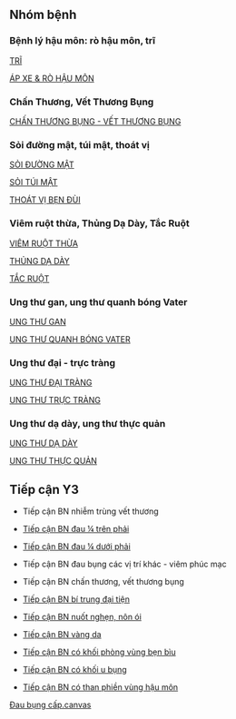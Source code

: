 ## Nhóm bệnh  
### Bệnh lý hậu môn: rò hậu môn, trĩ  
[TRĨ](./W1-Tr%C4%A9,%20%C3%A1p%20xe%20HM,%20r%C3%B2%20HM/TR%C4%A8.md)  
[ÁP XE & RÒ HẬU MÔN](./W1-Tr%C4%A9,%20%C3%A1p%20xe%20HM,%20r%C3%B2%20HM/%C3%81P%20XE%20&%20R%C3%92%20H%E1%BA%ACU%20M%C3%94N.md)  
### Chấn Thương, Vết Thương Bụng  
[CHẤN THƯƠNG BỤNG - VẾT THƯƠNG BỤNG](./W2-Ch%E1%BA%A5n%20th%C6%B0%C6%A1ng%20b%E1%BB%A5ng,%20v%E1%BA%BFt%20th%C6%B0%C6%A1ng%20b%E1%BB%A5ng/CH%E1%BA%A4N%20TH%C6%AF%C6%A0NG%20B%E1%BB%A4NG%20-%20V%E1%BA%BET%20TH%C6%AF%C6%A0NG%20B%E1%BB%A4NG.md)  
### Sỏi đường mật, túi mật, thoát vị  
[SỎI ĐƯỜNG MẬT](./W3-S%E1%BB%8Fi%20%C4%91%C6%B0%E1%BB%9Dng%20m%E1%BA%ADt,%20t%C3%BAi%20m%E1%BA%ADt,%20tho%C3%A1t%20v%E1%BB%8B/S%E1%BB%8EI%20%C4%90%C6%AF%E1%BB%9CNG%20M%E1%BA%ACT.md)  
[SỎI TÚI MẬT](./W3-S%E1%BB%8Fi%20%C4%91%C6%B0%E1%BB%9Dng%20m%E1%BA%ADt,%20t%C3%BAi%20m%E1%BA%ADt,%20tho%C3%A1t%20v%E1%BB%8B/S%E1%BB%8EI%20T%C3%9AI%20M%E1%BA%ACT.md)  
[THOÁT VỊ BẸN ĐÙI](./W3-S%E1%BB%8Fi%20%C4%91%C6%B0%E1%BB%9Dng%20m%E1%BA%ADt,%20t%C3%BAi%20m%E1%BA%ADt,%20tho%C3%A1t%20v%E1%BB%8B/THO%C3%81T%20V%E1%BB%8A%20B%E1%BA%B8N%20%C4%90%C3%99I.md)  
### Viêm ruột thừa, Thủng Dạ Dày, Tắc Ruột  
[VIÊM RUỘT THỪA](./W4-Vi%C3%AAm%20ru%E1%BB%99t%20th%E1%BB%ABa,%20th%E1%BB%A7ng%20d%E1%BA%A1%20d%C3%A0y,%20t%E1%BA%AFc%20ru%E1%BB%99t/VI%C3%8AM%20RU%E1%BB%98T%20TH%E1%BB%AAA.md)  
[THỦNG DẠ DÀY](TH%E1%BB%A6NG%20D%E1%BA%A0%20D%C3%80Y.md)  
[TẮC RUỘT](./T%E1%BA%AEC%20RU%E1%BB%98T.md)  
### Ung thư gan, ung thư quanh bóng Vater  
[UNG THƯ GAN](./UNG%20TH%C6%AF%20GAN.md)  
[UNG THƯ QUANH BÓNG VATER](./K%20Vater%20-%20K%20tu%E1%BB%B5.md)  
### Ung thư đại - trực tràng  
[UNG THƯ ĐẠI TRÀNG](UNG%20TH%C6%AF%20%C4%90%E1%BA%A0I%20TR%C3%80NG.md)  
[UNG THƯ TRỰC TRÀNG](UNG%20TH%C6%AF%20TR%E1%BB%B0C%20TR%C3%80NG.md)  
### Ung thư dạ dày, ung thư thực quản  
[UNG THƯ DẠ DÀY](./W7-Ung%20th%C6%B0%20d%E1%BA%A1%20d%C3%A0y,%20ung%20th%C6%B0%20th%E1%BB%B1c%20qu%E1%BA%A3n/UNG%20TH%C6%AF%20D%E1%BA%A0%20D%C3%80Y.md)  
[UNG THƯ THỰC QUẢN](UNG%20TH%C6%AF%20TH%C6%AF%CC%A3C%20QUA%CC%89N.md)  
  
## Tiếp cận Y3  
- Tiếp cận BN nhiễm trùng vết thương  
- [Tiếp cận BN đau ¼ trên phải](./W3-S%E1%BB%8Fi%20%C4%91%C6%B0%E1%BB%9Dng%20m%E1%BA%ADt,%20t%C3%BAi%20m%E1%BA%ADt,%20tho%C3%A1t%20v%E1%BB%8B/Ti%E1%BA%BFp%20c%E1%BA%ADn%20BN%20%C4%91au%20%C2%BC%20tr%C3%AAn%20ph%E1%BA%A3i.md)  
- [Tiếp cận BN đau ¼ dưới phải](./W4-Vi%C3%AAm%20ru%E1%BB%99t%20th%E1%BB%ABa,%20th%E1%BB%A7ng%20d%E1%BA%A1%20d%C3%A0y,%20t%E1%BA%AFc%20ru%E1%BB%99t/Ti%E1%BA%BFp%20c%E1%BA%ADn%20BN%20%C4%91au%20%C2%BC%20d%C6%B0%E1%BB%9Bi%20ph%E1%BA%A3i.md)  
- Tiếp cận BN đau bụng các vị trí khác - viêm phúc mạc  
- Tiếp cận BN chấn thương, vết thương bụng  
- [Tiếp cận BN bí trung đại tiện](./W4-Vi%C3%AAm%20ru%E1%BB%99t%20th%E1%BB%ABa,%20th%E1%BB%A7ng%20d%E1%BA%A1%20d%C3%A0y,%20t%E1%BA%AFc%20ru%E1%BB%99t/Ti%E1%BA%BFp%20c%E1%BA%ADn%20BN%20b%C3%AD%20trung%20%C4%91%E1%BA%A1i%20ti%E1%BB%87n.md)  
- [Tiếp cận BN nuốt nghẹn, nôn ói](./W4-Vi%C3%AAm%20ru%E1%BB%99t%20th%E1%BB%ABa,%20th%E1%BB%A7ng%20d%E1%BA%A1%20d%C3%A0y,%20t%E1%BA%AFc%20ru%E1%BB%99t/Ti%E1%BA%BFp%20c%E1%BA%ADn%20BN%20nu%E1%BB%91t%20ngh%E1%BA%B9n,%20n%C3%B4n%20%C3%B3i.md)  
- [Tiếp cận BN vàng da](./W3-S%E1%BB%8Fi%20%C4%91%C6%B0%E1%BB%9Dng%20m%E1%BA%ADt,%20t%C3%BAi%20m%E1%BA%ADt,%20tho%C3%A1t%20v%E1%BB%8B/Ti%E1%BA%BFp%20c%E1%BA%ADn%20BN%20v%C3%A0ng%20da.md)  
- [Tiếp cận BN có khối phòng vùng bẹn bìu](./W3-S%E1%BB%8Fi%20%C4%91%C6%B0%E1%BB%9Dng%20m%E1%BA%ADt,%20t%C3%BAi%20m%E1%BA%ADt,%20tho%C3%A1t%20v%E1%BB%8B/Ti%E1%BA%BFp%20c%E1%BA%ADn%20BN%20c%C3%B3%20kh%E1%BB%91i%20ph%C3%B2ng%20v%C3%B9ng%20b%E1%BA%B9n%20b%C3%ACu.md)  
- [Tiếp cận BN có khối u bụng](./W5-Ung%20th%C6%B0%20gan,%20ung%20th%C6%B0%20quanh%20b%C3%B3ng%20Vater/Ti%E1%BA%BFp%20c%E1%BA%ADn%20BN%20c%C3%B3%20kh%E1%BB%91i%20u%20b%E1%BB%A5ng.md)  
- [Tiếp cận BN có than phiền vùng hậu môn](./W1-Tr%C4%A9,%20%C3%A1p%20xe%20HM,%20r%C3%B2%20HM/Ti%E1%BA%BFp%20c%E1%BA%ADn%20BN%20c%C3%B3%20than%20phi%E1%BB%81n%20v%C3%B9ng%20h%E1%BA%ADu%20m%C3%B4n.md)  
  
  
[Đau bụng cấp.canvas](./W0-Nh%E1%BB%AFng%20%C4%91i%E1%BB%81u%20c%C6%A1%20b%E1%BA%A3n/%C4%90au%20b%E1%BB%A5ng%20c%E1%BA%A5p.canvas.md)  
  
